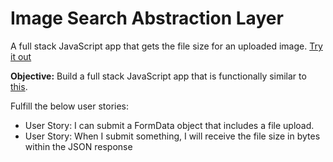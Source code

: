 # Image Search Abstraction Layer
A full stack JavaScript app that gets the file size for an uploaded image.  [Try it out](https://upfilesize.glitch.me/)

**Objective:** Build a full stack JavaScript app that is functionally similar to [this](https://aryanj-file-size.herokuapp.com/).

Fulfill the below user stories:

* User Story: I can submit a FormData object that includes a file upload.
* User Story: When I submit something, I will receive the file size in bytes within the JSON response